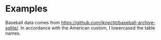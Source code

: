 # Examples

Baseball data comes from https://github.com/jknecht/baseball-archive-sqlite/. In
 accordance with the American custom, I lowercased the table names.
